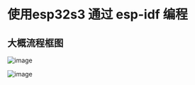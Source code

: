 # 使用esp32s3 通过 esp-idf 编程

## 大概流程框图
![image](https://user-images.githubusercontent.com/81616313/233767628-b5fbe55d-9210-40da-94c3-4056ec0fd4e5.png)

![image](https://user-images.githubusercontent.com/81616313/233767699-02aae051-a313-4329-8e48-d4f7a0f95b5c.png)
